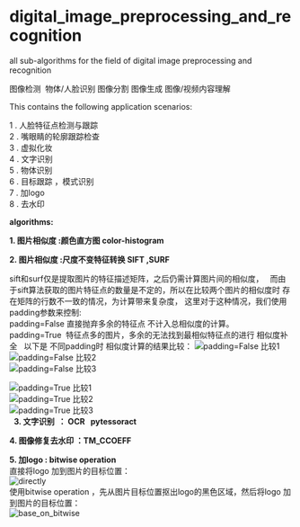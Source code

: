 # digital_image_preprocessing_and_recognition
all sub-algorithms  for the field of digital image preprocessing and recognition

图像检测  物体/人脸识别 图像分割 图像生成 图像/视频内容理解  

This contains the following application scenarios:  

1 . 人脸特征点检测与跟踪  
2 . 嘴眼睛的轮廓跟踪检查  
3 . 虚拟化妆  
4 . 文字识别  
5 . 物体识别  
6 . 目标跟踪 ，模式识别  
7 . 加logo  
8 . 去水印  


**algorithms:**   

**1. 图片相似度 :颜色直方图  color-histogram**  

**2. 图片相似度 :尺度不变特征转换 SIFT ,SURF**  

sift和surf仅是提取图片的特征描述矩阵，之后仍需计算图片间的相似度，  
而由于sift算法获取的图片特征点的数量是不定的，所以在比较两个图片的相似度时 存在矩阵的行数不一致的情况，为计算带来复杂度，
这里对于这种情况，我们使用padding参数来控制:  
padding=False 直接抛弃多余的特征点 不计入总相似度的计算。  
padding=True  特征点多的图片，多余的无法找到最相似特征点的进行 相似度补全  
以下是 不同padding时 相似度计算的结果比较：
![padding=False 比较1](https://github.com/laura-zhang-cn/digital_image_preprocessing_and_recognition/blob/master/images/sift_sim_padding_False.png)   
![padding=False 比较2](https://github.com/laura-zhang-cn/digital_image_preprocessing_and_recognition/blob/master/images/sift_sim_padding_False2.jpg)   
![padding=False 比较3](https://github.com/laura-zhang-cn/digital_image_preprocessing_and_recognition/blob/master/images/sift_sim_padding_False3.jpg)   
  
![padding=True 比较1](https://github.com/laura-zhang-cn/digital_image_preprocessing_and_recognition/blob/master/images/sift_sim_padding_True.jpg)   
![padding=True 比较2](https://github.com/laura-zhang-cn/digital_image_preprocessing_and_recognition/blob/master/images/sift_sim_padding_True2.jpg)   
![padding=True 比较3](https://github.com/laura-zhang-cn/digital_image_preprocessing_and_recognition/blob/master/images/sift_sim_padding_True3.jpg)   
  
**3. 文字识别  ： OCR   pytessoract**  

**4. 图像修复去水印 ：TM_CCOEFF**  

**5. 加logo : bitwise operation**  
直接将logo 加到图片的目标位置：  
![directly](https://github.com/laura-zhang-cn/digital_image_preprocessing_and_recognition/blob/master/images/logo_add_directly.jpg)  
使用bitwise operation ，先从图片目标位置抠出logo的黑色区域，然后将logo 加到图片的目标位置：  
![base_on_bitwise](https://github.com/laura-zhang-cn/digital_image_preprocessing_and_recognition/blob/master/images/logo_add_baseon_bitwise2.jpg)  
